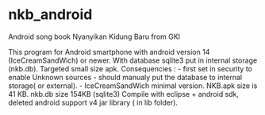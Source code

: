 # nkb_android
Android song book Nyanyikan Kidung Baru from GKI

This program for Android smartphone with android version 14 (IceCreamSandWich) or newer.
With database sqlite3 put in internal storage (nkb.db).
Targeted small size apk.
Consequencies : - first set in security to enable Unknown sources
                - should manualy put the database to internal storage( or external).
                - IceCreamSandWich minimal version.
NKB.apk size is 41 KB.
nkb.db size 154KB (sqlite3)
Compile with eclipse + android sdk, deleted android support v4 jar library ( in lib folder).
